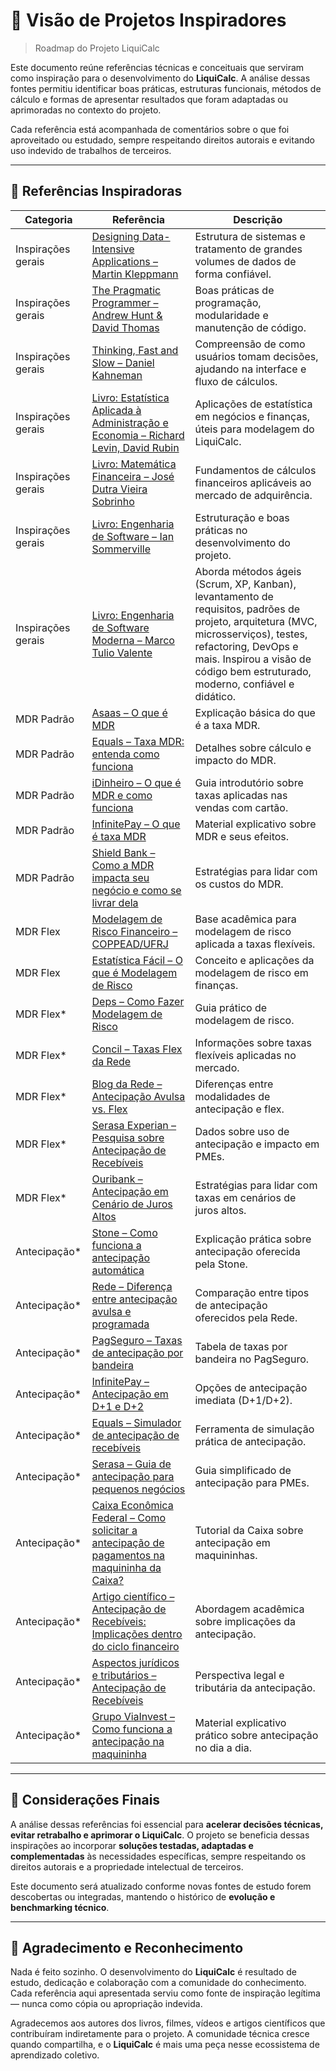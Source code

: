 # 📌 Visão de Projetos Inspiradores

> Roadmap do Projeto LiquiCalc

Este documento reúne referências técnicas e conceituais que serviram como inspiração para o desenvolvimento do **LiquiCalc**. A análise dessas fontes permitiu identificar boas práticas, estruturas funcionais, métodos de cálculo e formas de apresentar resultados que foram adaptadas ou aprimoradas no contexto do projeto.

Cada referência está acompanhada de comentários sobre o que foi aproveitado ou estudado, sempre respeitando direitos autorais e evitando uso indevido de trabalhos de terceiros.

---

## 🔗 Referências Inspiradoras

| Categoria          | Referência                                                                                                                                                                                                                                 | Descrição                                                                               |
| ------------------ | ------------------------------------------------------------------------------------------------------------------------------------------------------------------------------------------------------------------------------------------ | --------------------------------------------------------------------------------------- |
| Inspirações gerais | [Designing Data-Intensive Applications – Martin Kleppmann](https://unidel.edu.ng/focelibrary/books/Designing%20Data-Intensive%20Applications%20The%20Big%20Ideas%20Behind%20Reliable,%20Scalable,%20and%20Maintainable%20Systems%20by%20Martin%20Kleppmann%20(z-lib.org).pdf)                                                                                                                                                     | Estrutura de sistemas e tratamento de grandes volumes de dados de forma confiável.      |
| Inspirações gerais | [The Pragmatic Programmer – Andrew Hunt & David Thomas](https://github.com/lighthousand/books/blob/master/the-pragmatic-programmer.pdf)                                                                                              | Boas práticas de programação, modularidade e manutenção de código.                      |
| Inspirações gerais | [Thinking, Fast and Slow – Daniel Kahneman](https://nae.com.pt/wp-content/uploads/Rapido-e-Devagar-Daniel-Kahneman.pdf)                                                                                                                                         | Compreensão de como usuários tomam decisões, ajudando na interface e fluxo de cálculos. |
| Inspirações gerais | [Livro: Estatística Aplicada à Administração e Economia – Richard Levin, David Rubin](https://profefily.com/wp-content/uploads/2017/12/Estad%C3%ADstica-para-administraci%C3%B3n-y-economia-Richard-I.-Levin.pdf)                                          | Aplicações de estatística em negócios e finanças, úteis para modelagem do LiquiCalc.    |
| Inspirações gerais | [Livro: Matemática Financeira – José Dutra Vieira Sobrinho](https://lbertolo.tripod.com/MATEMATICAFINANCEIRA.pdf)                                                                                  | Fundamentos de cálculos financeiros aplicáveis ao mercado de adquirência.               |
| Inspirações gerais | [Livro: Engenharia de Software – Ian Sommerville](https://www.facom.ufu.br/~william/Disciplinas%202018-2/BSI-GSI030-EngenhariaSoftware/Livro/engenhariaSoftwareSommerville.pdf)                                                                                                             | Estruturação e boas práticas no desenvolvimento do projeto.                             |
| Inspirações gerais | [Livro: Engenharia de Software Moderna – Marco Tulio Valente](https://engsoftmoderna.info/)                                                                                                                | Aborda métodos ágeis (Scrum, XP, Kanban), levantamento de requisitos, padrões de projeto, arquitetura (MVC, microsserviços), testes, refactoring, DevOps e mais. Inspirou a visão de código bem estruturado, moderno, confiável e didático. |
| MDR Padrão         | [Asaas – O que é MDR](https://blog.asaas.com/o-que-e-mdr/)                                                                                                                                                                                 | Explicação básica do que é a taxa MDR.                                                  |
| MDR Padrão         | [Equals – Taxa MDR: entenda como funciona](https://equals.com.br/blog/taxa-mdr/)                                                                                                                                                           | Detalhes sobre cálculo e impacto do MDR.                                                |
| MDR Padrão         | [iDinheiro – O que é MDR e como funciona](https://www.idinheiro.com.br/negocios/mdr-taxa-desconto/)                                                                                                                                     | Guia introdutório sobre taxas aplicadas nas vendas com cartão.                          |
| MDR Padrão         | [InfinitePay – O que é taxa MDR](https://www.infinitepay.io/blog/o-que-e-taxa-mdr)                                                                                                                                                            | Material explicativo sobre MDR e seus efeitos.                                          |
| MDR Padrão         | [Shield Bank – Como a MDR impacta seu negócio e como se livrar dela](https://shieldbank.com.br/2024/10/20/o-que-e-taxa-mdr-como-ela-impacta-seu-negocio-e-como-se-livrar-dela/)                                                                                                                     | Estratégias para lidar com os custos do MDR.                                            |
| MDR Flex           | [Modelagem de Risco Financeiro – COPPEAD/UFRJ](https://pantheon.ufrj.br/bitstream/11422/1449/1/429.pdf)                                                                                                                                    | Base acadêmica para modelagem de risco aplicada a taxas flexíveis.                      |
| MDR Flex           | [Estatística Fácil – O que é Modelagem de Risco](https://estatisticafacil.org/glossario/o-que-e-modelagem-de-risco-como-funciona-e-suas-aplicacoes/)                                                                                       | Conceito e aplicações da modelagem de risco em finanças.                                |
| MDR Flex*           | [Deps – Como Fazer Modelagem de Risco](https://deps.com.br/o-que-e-e-como-fazer-uma-modelagem-de-risco-entenda/)                                                                                                                           | Guia prático de modelagem de risco.                                                     |
| MDR Flex*           | [Concil – Taxas Flex da Rede](https://atendimento.concil.com.br/kb/pt-br/article/488121/como-conferir-as-taxas-flex-da-rede)                                                                                                               | Informações sobre taxas flexíveis aplicadas no mercado.                                 |
| MDR Flex*           | [Blog da Rede – Antecipação Avulsa vs. Flex](https://www.userede.com.br/novo/blog/saiba-a-diferenca-entre-a-antecipacao-avulsa-e-o-flex/)                                                                                                  | Diferenças entre modalidades de antecipação e flex.                                     |
| MDR Flex*           | [Serasa Experian – Pesquisa sobre Antecipação de Recebíveis](https://www.serasaexperian.com.br/sala-de-imprensa/pmes/4-em-cada-10-mpmes-preferem-antecipacao-de-recebiveis-como-modalidade-de-credito-aponta-pesquisa-da-serasa-experian/) | Dados sobre uso de antecipação e impacto em PMEs.                                       |
| MDR Flex*           | [Ouribank – Antecipação em Cenário de Juros Altos](https://www.ouribank.com/conteudo/blog/antecipacao-de-recebiveis-como-aproveitar-um-cenario-de-juros-elevado)                                                                           | Estratégias para lidar com taxas em cenários de juros altos.                            |
| Antecipação*        | [Stone – Como funciona a antecipação automática](https://ajuda.stone.com.br/antecipacao/antecipacao-e-seus-beneficios)                                                                                                                     | Explicação prática sobre antecipação oferecida pela Stone.                              |
| Antecipação*        | [Rede – Diferença entre antecipação avulsa e programada](https://www.userede.com.br/novo/blog/saiba-a-diferenca-entre-a-antecipacao-avulsa-e-o-flex/)                                                                                      | Comparação entre tipos de antecipação oferecidos pela Rede.                             |
| Antecipação*        | [PagSeguro – Taxas de antecipação por bandeira](https://pagbank.com.br/para-seu-negocio/maquininhas/taxas-e-tarifas)                                                                                                                       | Tabela de taxas por bandeira no PagSeguro.                                              |
| Antecipação*        | [InfinitePay – Antecipação em D+1 e D+2](https://ajuda.infinitepay.io/pt-BR/articles/10301865-posso-antecipar-minhas-vendas-para-receber-no-mesmo-dia)                                                                                     | Opções de antecipação imediata (D+1/D+2).                                               |
| Antecipação*        | [Equals – Simulador de antecipação de recebíveis](https://equals.com.br/blog/simular-antecipacao-de-recebiveis-conheca-a-solucao-da-equals/)                                                                                               | Ferramenta de simulação prática de antecipação.                                         |
| Antecipação*        | [Serasa – Guia de antecipação para pequenos negócios](https://www.serasaexperian.com.br/conteudos/pequenas-empresas/)                                                                                                                      | Guia simplificado de antecipação para PMEs.                                             |
| Antecipação*        | [Caixa Econômica Federal – Como solicitar a antecipação de pagamentos na maquininha da Caixa?](https://selectra.net.br/financas/maquininha/caixa)                                                                                          | Tutorial da Caixa sobre antecipação em maquininhas.                                     |
| Antecipação*        | [Artigo científico – Antecipação de Recebíveis: Implicações dentro do ciclo financeiro](https://recima21.com.br/index.php/recima21/article/view/3739)                                                                                      | Abordagem acadêmica sobre implicações da antecipação.                                   |
| Antecipação*        | [Aspectos jurídicos e tributários – Antecipação de Recebíveis](https://bonettiassociados.com.br/index.php/2025/02/27/antecipacao-de-recebiveis-de-cartoes-de-credito-aspectos-juridicos-e-tributarios/)                                    | Perspectiva legal e tributária da antecipação.                                          |
| Antecipação*        | [Grupo ViaInvest – Como funciona a antecipação na maquininha](https://blog.grupoviainvest.com.br/antecipacao-na-maquina-de-cartao-como-funciona-e-por-que-utilizar/)                                                                       | Material explicativo prático sobre antecipação no dia a dia.                            |  

---

## 📎 Considerações Finais

A análise dessas referências foi essencial para **acelerar decisões técnicas, evitar retrabalho e aprimorar o LiquiCalc**. O projeto se beneficia dessas inspirações ao incorporar **soluções testadas, adaptadas e complementadas** às necessidades específicas, sempre respeitando os direitos autorais e a propriedade intelectual de terceiros.

Este documento será atualizado conforme novas fontes de estudo forem descobertas ou integradas, mantendo o histórico de **evolução e benchmarking técnico**.

---

## 🙏 Agradecimento e Reconhecimento

Nada é feito sozinho. O desenvolvimento do **LiquiCalc** é resultado de estudo, dedicação e colaboração com a comunidade do conhecimento. Cada referência aqui apresentada serviu como fonte de inspiração legítima — nunca como cópia ou apropriação indevida.

Agradecemos aos autores dos livros, filmes, vídeos e artigos científicos que contribuíram indiretamente para o projeto. A comunidade técnica cresce quando compartilha, e o **LiquiCalc** é mais uma peça nesse ecossistema de aprendizado coletivo.
